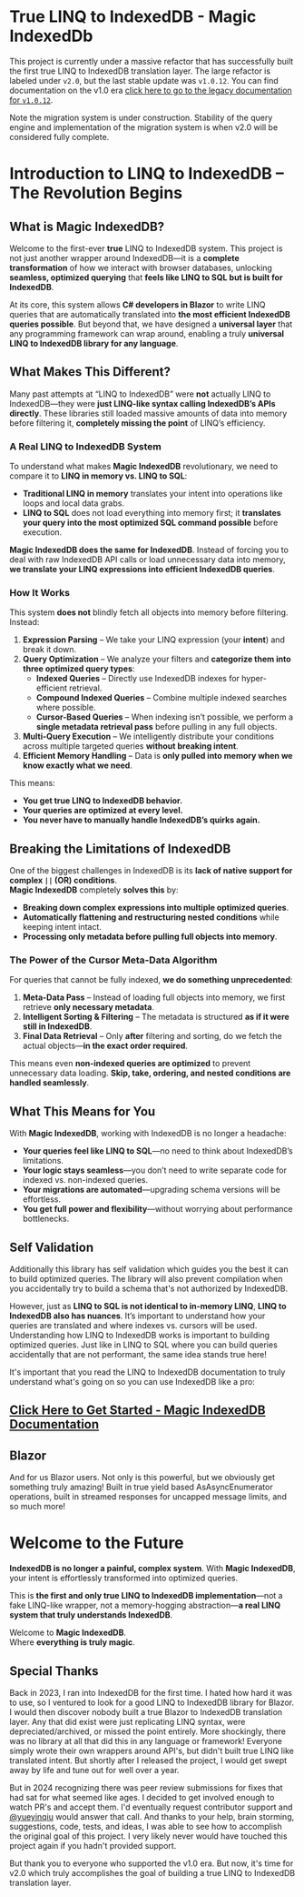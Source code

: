 # True LINQ to IndexedDB - Magic IndexedDb
This project is currently under a massive refactor that has successfully built the first true LINQ to IndexedDB translation layer. The large refactor is labeled under `v2.0`, but the last stable update was `v1.0.12`. You can find documentation on the v1.0 era [click here to go to the legacy documentation for `v1.0.12`](https://github.com/magiccodingman/Magic.IndexedDb/blob/master/MagicIndexDbWiki/Version-1.0-Legacy.md).

Note the migration system is under construction. Stability of the query engine and implementation of the migration system is when v2.0 will be considered fully complete.

# **Introduction to LINQ to IndexedDB – The Revolution Begins**

## **What is Magic IndexedDB?**

Welcome to the first-ever **true** LINQ to IndexedDB system. This project is not just another wrapper around IndexedDB—it is a **complete transformation** of how we interact with browser databases, unlocking **seamless, optimized querying** that **feels like LINQ to SQL but is built for IndexedDB**.

At its core, this system allows **C# developers in Blazor** to write LINQ queries that are automatically translated into **the most efficient IndexedDB queries possible**. But beyond that, we have designed a **universal layer** that any programming framework can wrap around, enabling a truly **universal LINQ to IndexedDB library for any language**.

## **What Makes This Different?**

Many past attempts at “LINQ to IndexedDB” were **not** actually LINQ to IndexedDB—they were **just LINQ-like syntax calling IndexedDB’s APIs directly**. These libraries still loaded massive amounts of data into memory before filtering it, **completely missing the point** of LINQ’s efficiency.

### **A Real LINQ to IndexedDB System**
To understand what makes **Magic IndexedDB** revolutionary, we need to compare it to **LINQ in memory vs. LINQ to SQL**:
- **Traditional LINQ in memory** translates your intent into operations like loops and local data grabs.
- **LINQ to SQL** does not load everything into memory first; it **translates your query into the most optimized SQL command possible** before execution.

**Magic IndexedDB does the same for IndexedDB**. Instead of forcing you to deal with raw IndexedDB API calls or load unnecessary data into memory, **we translate your LINQ expressions into efficient IndexedDB queries**.

### **How It Works**
This system **does not** blindly fetch all objects into memory before filtering. Instead:
1. **Expression Parsing** – We take your LINQ expression (your **intent**) and break it down.
2. **Query Optimization** – We analyze your filters and **categorize them into three optimized query types**:
   - **Indexed Queries** – Directly use IndexedDB indexes for hyper-efficient retrieval.
   - **Compound Indexed Queries** – Combine multiple indexed searches where possible.
   - **Cursor-Based Queries** – When indexing isn’t possible, we perform a **single metadata retrieval pass** before pulling in any full objects.
3. **Multi-Query Execution** – We intelligently distribute your conditions across multiple targeted queries **without breaking intent**.
4. **Efficient Memory Handling** – Data is **only pulled into memory when we know exactly what we need**.

This means:
- **You get true LINQ to IndexedDB behavior.**
- **Your queries are optimized at every level.**
- **You never have to manually handle IndexedDB’s quirks again.**

## **Breaking the Limitations of IndexedDB**
One of the biggest challenges in IndexedDB is its **lack of native support for complex `||` (OR) conditions**.  
**Magic IndexedDB** completely **solves this** by:
- **Breaking down complex expressions into multiple optimized queries**.
- **Automatically flattening and restructuring nested conditions** while keeping intent intact.
- **Processing only metadata before pulling full objects into memory**.

### **The Power of the Cursor Meta-Data Algorithm**
For queries that cannot be fully indexed, **we do something unprecedented**:
1. **Meta-Data Pass** – Instead of loading full objects into memory, we first retrieve **only necessary metadata**.
2. **Intelligent Sorting & Filtering** – The metadata is structured **as if it were still in IndexedDB**.
3. **Final Data Retrieval** – Only **after** filtering and sorting, do we fetch the actual objects—**in the exact order required**.

This means even **non-indexed queries are optimized** to prevent unnecessary data loading. **Skip, take, ordering, and nested conditions are handled seamlessly**.

## **What This Means for You**
With **Magic IndexedDB**, working with IndexedDB is no longer a headache:
- **Your queries feel like LINQ to SQL**—no need to think about IndexedDB’s limitations.
- **Your logic stays seamless**—you don’t need to write separate code for indexed vs. non-indexed queries.
- **Your migrations are automated**—upgrading schema versions will be effortless.
- **You get full power and flexibility**—without worrying about performance bottlenecks.


## Self Validation
Additionally this library has self validation which guides you the best it can to build optimized queries. The library will also prevent compilation when you accidentally try to build a schema that's not authorized by IndexedDB.

However, just as **LINQ to SQL is not identical to in-memory LINQ**, **LINQ to IndexedDB also has nuances**. It’s important to understand how your queries are translated and where indexes vs. cursors will be used. Understanding how LINQ to IndexedDB works is important to building optimized queries. Just like in LINQ to SQL where you can build queries accidentally that are not performant, the same idea stands true here!

It's important that you read the LINQ to IndexedDB documentation to truly understand what's going on so you can use IndexedDB like a pro:
## [Click Here to Get Started - Magic IndexedDB Documentation](https://sayou.biz/Magic-IndexedDB-Index)

## Blazor
And for us Blazor users. Not only is this powerful, but we obviously get something truly amazing! Built in true yield based AsAsyncEnumerator operations, built in streamed responses for uncapped message limits, and so much more!

# **Welcome to the Future**
**IndexedDB is no longer a painful, complex system**. With **Magic IndexedDB**, your intent is effortlessly transformed into optimized queries. 

This is **the first and only true LINQ to IndexedDB implementation**—not a fake LINQ-like wrapper, not a memory-hogging abstraction—**a real LINQ system that truly understands IndexedDB**.

Welcome to **Magic IndexedDB**.  
Where **everything is truly magic**.

## Special Thanks
Back in 2023, I ran into IndexedDB for the first time. I hated how hard it was to use, so I ventured to look for a good LINQ to IndexedDB library for Blazor. I would then discover nobody built a true Blazor to IndexedDB translation layer. Any that did exist were just replicating LINQ syntax, were depreciated/archived, or missed the point entirely. More shockingly, there was no library at all that did this in any language or framework! Everyone simply wrote their own wrappers around API's, but didn't built true LINQ like translated intent. But shortly after I released the project, I would get swept away by life and tune out for well over a year.

But in 2024 recognizing there was peer review submissions for fixes that had sat for what seemed like ages. I decided to get involved enough to watch PR's and accept them. I'd eventually request contributor support and [@yueyinqiu](https://github.com/yueyinqiu) would answer that call. And thanks to your help, brain storming, suggestions, code, tests, and ideas, I was able to see how to accomplish the original goal of this project. I very likely never would have touched this project again if you hadn't provided support.

But thank you to everyone who supported the v1.0 era. But now, it's time for v2.0 which truly accomplishes the goal of building a true LINQ to IndexedDB translation layer.
